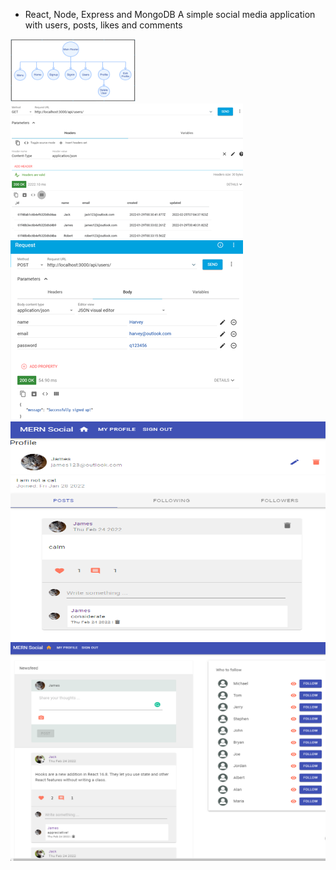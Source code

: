 * React, Node, Express and MongoDB
A simple social media application with users, posts, likes and comments

<img src="https://github.com/brucehho/MERN/blob/main/mern-social/Screenshot/Picture3.png" width="200" height="100">
<img src="https://github.com/brucehho/MERN/blob/main/mern-social/Screenshot/Picture2.png" >
<img src="https://github.com/brucehho/MERN/blob/main/mern-social/Screenshot/Picture1.png"  >
<img src="https://github.com/brucehho/MERN/blob/main/mern-social/Screenshot/MicrosoftTeams-image1.png" width="550" height="350">

<img src="https://github.com/brucehho/MERN/blob/main/mern-social/Screenshot/MicrosoftTeams-image.png" width="550" height="350">

